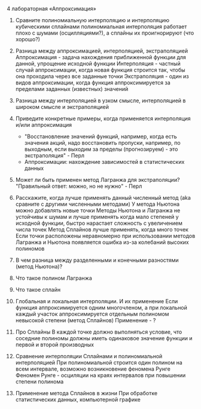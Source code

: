 4 лабораторная «Аппроксимация»

1) Сравните полиномиальную интерполяцию и интерполяцию кубическими сплайнами
   полиномиальная интерполяция работает плохо с шумами (осцилляциями?), а сплайны их проигнорируют (что хорошо?)

2) Разница между аппроксимацией, интерполяцией, экстраполяцией
   Аппроксимация - задача нахождения приближенной функции для данной, упрощение исходной функции
   Интерполяция - частный случай аппроксимации, когда новая функция строится так, чтобы она проходила через все заданные 
   точки
   Экстраполяция - один из видов аппроксимации, когда функция аппроксимируется за пределами заданных (известных)
   значений

3) Разница между интерполяцией в узком смысле, интерполяцией в широком смысле и экстраполяцией

4) Приведите конкретные примеры, когда применяется интерполяция и/или аппроксимация
   - "Восстановление значений функций, например, когда есть значения акций, надо восстановить пропуски, например, по
     выходным, если выходим за пределы (прогнозируем) - это экстраполяция" - Перл
   - Аппроксимации: нахождение зависимостей в статистических данных

5) Может ли быть применен метод Лагранжа для экстраполяции?
   "Правильный ответ: можно, но не нужно" - Перл

6) Расскажите, когда лучше применять данный численный метод (aka сравните с другими численными методами)
   У метода Ньютона можно добавлять новые точки
   Методы Ньютона и Лагранжа не устойчивы к шумам и лучше применять когда мало степеней у исходной функции, быстро
   нарастает сложность с увеличением числа точек
   Метод Сплайнов лучше применять, когда много точек
   Если точки расположены неравномерно при использовании методов Лагранжа и Ньютона появляется ошибка из-за колебаний высоких полиномов

7) В чем разница между разделенными и конечными разностями (метод Ньютона)?

8) Что такое полином Лагранжа

9) Что такое сплайн

10) Глобальная и локальная интерполяции. И их применение
   Если функция аппроксимируется одним многочленом, а при локальной каждый участок аппроксимируется отдельным полиномом невысокой степени (метод Сплайнов)
   Применение - ?

11) Про Сплайны
   В каждой точке должно выполняться условие, что соседние полиномы должны иметь одинаковое значение функции и первой и второй производных

12) Сравнение интерполяции Сплайнами и полиномиальной интерполяцией
   При полиномиальной строится один полином на всем интервале, возможно возникновение феномена Рунге
   Феномен Рунге - осциляции на краях интервалов при повышении степени полинома 

13) Применение метода Сплайнов в жизни
    При обработке статистических данных, компьютерной графике